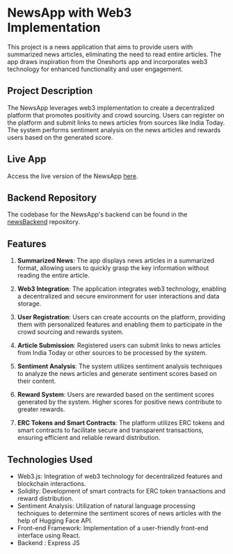 # NewsApp with Web3 Implementation

This project is a news application that aims to provide users with summarized news articles, eliminating the need to read entire articles. The app draws inspiration from the Oneshorts app and incorporates web3 technology for enhanced functionality and user engagement.

## Project Description

The NewsApp leverages web3 implementation to create a decentralized platform that promotes positivity and crowd sourcing. Users can register on the platform and submit links to news articles from sources like India Today. The system performs sentiment analysis on the news articles and rewards users based on the generated score.

## Live App

Access the live version of the NewsApp [here](https://news-app-frontend-final-hfyy.vercel.app/).

## Backend Repository

The codebase for the NewsApp's backend can be found in the [newsBackend](https://github.com/haariskhatri/newsBackend.git) repository.

## Features

1. **Summarized News**: The app displays news articles in a summarized format, allowing users to quickly grasp the key information without reading the entire article.

2. **Web3 Integration**: The application integrates web3 technology, enabling a decentralized and secure environment for user interactions and data storage.

3. **User Registration**: Users can create accounts on the platform, providing them with personalized features and enabling them to participate in the crowd sourcing and rewards system.

4. **Article Submission**: Registered users can submit links to news articles from India Today or other sources to be processed by the system.

5. **Sentiment Analysis**: The system utilizes sentiment analysis techniques to analyze the news articles and generate sentiment scores based on their content.

6. **Reward System**: Users are rewarded based on the sentiment scores generated by the system. Higher scores for positive news contribute to greater rewards.

7. **ERC Tokens and Smart Contracts**: The platform utilizes ERC tokens and smart contracts to facilitate secure and transparent transactions, ensuring efficient and reliable reward distribution.

## Technologies Used

- Web3.js: Integration of web3 technology for decentralized features and blockchain interactions.
- Solidity: Development of smart contracts for ERC token transactions and reward distribution.
- Sentiment Analysis: Utilization of natural language processing techniques to determine the sentiment scores of news articles with the help of Hugging Face API.
- Front-end Framework: Implementation of a user-friendly front-end interface using React.
- Backend : Express JS


